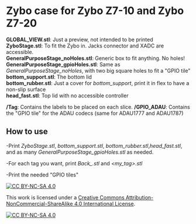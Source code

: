 # Zybo case for Zybo Z7-10 and Zybo Z7-20

**GLOBAL_VIEW.stl**: Just a preview, not intended to be printed  
**ZyboStage.stl**: To fit the Zybo in. Jacks connector and XADC are accessible.  
**GeneralPurposeStage_noHoles.stl**: Generic box to fit anything. No holes!  
**GeneralPurposeStage_gpioHoles.stl**: Same as *GeneralPurposeStage_noHoles*, with two big square holes to fit a "GPIO tile"  
**bottom_support.stl**: The bottom lid  
**bottom_rubber.stl**: Just a cover for *bottom_support*, print it in flex to have a non-slip surface  
**head_fast.stl**: Top lid with no accessible controller  

**/Tag**: Contains the labels to be placed on each slice.
**/GPIO_ADAU**: Contains the "GPIO tile" for the ADAU codecs (same for ADAU1777 and ADAU1787)

## How to use

-Print *ZyboStage.stl*, *bottom_support.stl*, *bottom_rubber.stl*,*head_fast.stl*, and as many *GeneralPurposeStage_gpioHoles.stl* as needed.  
  
-For each tag you want, print *Back_<myTag>.stl* and *<my_tag>.stl*  
  
-Print the needed "GPIO tiles"  

[![CC BY-NC-SA 4.0][cc-by-nc-sa-shield]][cc-by-nc-sa]

This work is licensed under a
[Creative Commons Attribution-NonCommercial-ShareAlike 4.0 International License][cc-by-nc-sa].

[![CC BY-NC-SA 4.0][cc-by-nc-sa-image]][cc-by-nc-sa]

[cc-by-nc-sa]: http://creativecommons.org/licenses/by-nc-sa/4.0/
[cc-by-nc-sa-image]: https://licensebuttons.net/l/by-nc-sa/4.0/88x31.png
[cc-by-nc-sa-shield]: https://img.shields.io/badge/License-CC%20BY--NC--SA%204.0-lightgrey.svg
